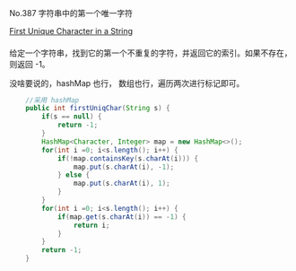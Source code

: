 No.387  字符串中的第一个唯一字符

[First Unique Character in a String](https://leetcode.com/problems/first-unique-character-in-a-string/description/)

#### 

给定一个字符串，找到它的第一个不重复的字符，并返回它的索引。如果不存在，则返回 -1。



没啥要说的，hashMap 也行， 数组也行，遍历两次进行标记即可。

```java
    //采用 hashMap
    public int firstUniqChar(String s) {
        if(s == null) {
            return -1;
        }
        HashMap<Character, Integer> map = new HashMap<>();
        for(int i =0; i<s.length(); i++) {
            if(!map.containsKey(s.charAt(i))) {
                map.put(s.charAt(i), -1);
            } else {
                map.put(s.charAt(i), 1);
            }
        }
        for(int i =0; i<s.length(); i++) {
            if(map.get(s.charAt(i)) == -1) {
                return i;
            }
        }
        return -1;
    } 
```

